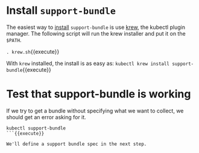 # Install `support-bundle`

The easiest way to [install](https://troubleshoot.sh/docs/#installation) `support-bundle` is use [krew](https://krew.dev/), the kubectl plugin manager. The following script will run the krew installer and put it on the `$PATH`.

`. krew.sh`{{execute}}

With `krew` installed, the install is as easy as: `kubectl krew install support-bundle`{{execute}}

# Test that support-bundle is working

If we try to get a bundle without specifying what we want to collect, we should get an error asking for it.

```
kubectl support-bundle
```{{execute}}

We'll define a support bundle spec in the next step.
